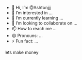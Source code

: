 - 👋 Hi, I’m @Ashtonjjj
- 👀 I’m interested in ...
- 🌱 I’m currently learning ...
- 💞️ I’m looking to collaborate on ...
- 📫 How to reach me ...
- 😄 Pronouns: ...
- ⚡ Fun fact: ...

<!---
Ashtonjjj/Ashtonjjj is a ✨ special ✨ repository because its `README.md` (this file) appears on your GitHub profile.
You can click the Preview link to take a look at your changes.
--->
lets make money
